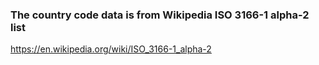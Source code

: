 ### The country code data is from Wikipedia ISO 3166-1 alpha-2 list

https://en.wikipedia.org/wiki/ISO_3166-1_alpha-2
